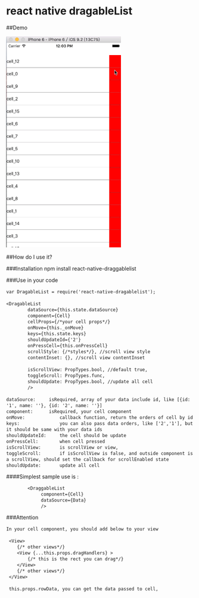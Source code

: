 # react native dragableList

##Demo
    
![demo](https://raw.githubusercontent.com/hzzcc/react-native-dragablelist/master/Image/example.gif)

##How do I use it?
    
###Installation
    npm install react-native-draggablelist
   
###Use in your code

    var DragableList = require('react-native-dragablelist');

    <DragableList
            dataSource={this.state.dataSource}
            component={Cell}
            cellProps={/*your cell props*/}
            onMove={this._onMove}
            keys={this.state.keys}
            shouldUpdateId={'2'}
            onPressCell={this.onPressCell}
            scrollStyle: {/*styles*/}, //scroll view style
            contentInset: {}, //scroll view contentInset
            
            isScrollView: PropTypes.bool, //default true, 
            toggleScroll: PropTypes.func,
            shouldUpdate: PropTypes.bool, //update all cell
            />
            
    dataSource:     isRequired, array of your data include id, like [{id: '1', name: ''}, {id: '2', name: ''}]
    component:      isRequired, your cell component
    onMove:             callback function, return the orders of cell by id
    keys:               you can also pass data orders, like ['2','1'], but it should be same with your data ids
    shouldUpdateId:     the cell should be update
    onPressCell:        when cell pressed 
    isScrollView:       is scrollView or view, 
    toggleScroll:       if isScrollView is false, and outside component is a scrollView, should set the callback for scrollEnabled state
    shouldUpdate:       update all cell

####Simplest sample use is :
            
            <DraggableList
                 component={Cell}
                 dataSource={Data}
                 />
    
###Attention 
    
    In your cell component, you should add below to your view 
    
     <View>
        {/* other views*/}
        <View {...this.props.dragHandlers} >
            {/* this is the rect you can drag*/}
        </View>
        {/* other views*/}
     </View>
     
     this.props.rowData, you can get the data passed to cell, 
            

